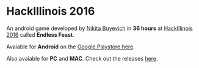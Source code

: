 # HackIllinois 2016
An android game developed by [Nikita Buyevich](http://nikitabuyevich.com/) in **36 hours** at [HackIllinois 2016](http://hackillinois2016s.devpost.com/) called **Endless Feast**.

Avaiable for **Android** on the [Google Playstore here](https://play.google.com/store/apps/details?id=com.nikitabuyevich.EndlessFeast).

Also avaiable for **PC** and **MAC**. Check out the releases [here](https://github.com/nikitabuyevich/hackillinois-2016/releases).